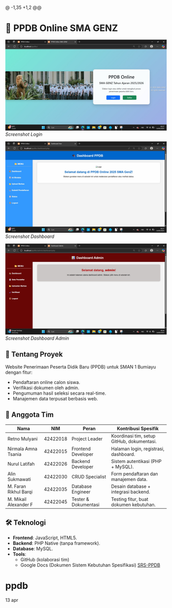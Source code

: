 @ -1,35 +1,2 @@
# 🏫 PPDB Online SMA GENZ

![Login](https://github.com/retnomly19/ppdb/blob/main/main/screenshots/Login.jpeg?raw=true)  
*Screenshot Login*

![Dashboard](https://github.com/retnomly19/ppdb/blob/main/main/screenshots/Dashboard.jpeg?raw=true)  
*Screenshot Dashboard*

![Dashboard Admin](https://github.com/retnomly19/ppdb/blob/main/main/screenshots/Dashboard-admin.jpeg?raw=true)  
*Screenshot Dashboard Admin*

## 📌 Tentang Proyek
Website Penerimaan Peserta Didik Baru (PPDB) untuk SMAN 1 Bumiayu dengan fitur:
- Pendaftaran online calon siswa.
- Verifikasi dokumen oleh admin.
- Pengumuman hasil seleksi secara real-time.
- Manajemen data terpusat berbasis web.

## 👥 Anggota Tim
| Nama                   | NIM       | Peran              | Kontribusi Spesifik                     |
|------------------------|-----------|--------------------|-----------------------------------------|
| Retno Mulyani          | 42422018  | Project Leader     | Koordinasi tim, setup GitHub, dokumentasi. |
| Nirmala Amna Tsania    | 42422015  | Frontend Developer | Halaman login, registrasi, dashboard.   |
| Nurul Latifah          | 42422026  | Backend Developer  | Sistem autentikasi (PHP + MySQL).       |
| Alin Sukmawati         | 42422030  | CRUD Specialist    | Form pendaftaran dan manajemen data.    |
| M. Faran Rikhul Barqi  | 42422035  | Database Engineer  | Desain database + integrasi backend.    |
| M. Mikail Alexander F  | 42422045  | Tester & Dokumentasi | Testing fitur, buat dokumen kebutuhan. |

## 🛠 Teknologi
- **Frontend**: JavaScript, HTML5.
- **Backend**: PHP Native (tanpa framework).
- **Database**: MySQL.
- **Tools**: 
  - GitHub (kolaborasi tim)
  - Google Docs (Dokumen Sistem Kebutuhan Spesifikasi) [SRS-PPDB](https://docs.google.com/document/d/1YjyX9Xnh6b3hthDsM7gZXCXDJeIXCn3p63LTJbTvwkk)
# ppdb
 13 apr
